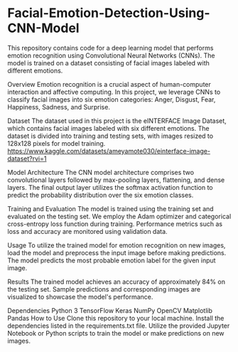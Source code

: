 # Facial-Emotion-Detection-Using-CNN-Model

This repository contains code for a deep learning model that performs emotion recognition using Convolutional Neural Networks (CNNs). The model is trained on a dataset consisting of facial images labeled with different emotions.

Overview
Emotion recognition is a crucial aspect of human-computer interaction and affective computing. In this project, we leverage CNNs to classify facial images into six emotion categories: Anger, Disgust, Fear, Happiness, Sadness, and Surprise.

Dataset
The dataset used in this project is the eINTERFACE Image Dataset, which contains facial images labeled with six different emotions. The dataset is divided into training and testing sets, with images resized to 128x128 pixels for model training. https://www.kaggle.com/datasets/ameyamote030/einterface-image-dataset?rvi=1

Model Architecture
The CNN model architecture comprises two convolutional layers followed by max-pooling layers, flattening, and dense layers. The final output layer utilizes the softmax activation function to predict the probability distribution over the six emotion classes.

Training and Evaluation
The model is trained using the training set and evaluated on the testing set. We employ the Adam optimizer and categorical cross-entropy loss function during training. Performance metrics such as loss and accuracy are monitored using validation data.

Usage
To utilize the trained model for emotion recognition on new images, load the model and preprocess the input image before making predictions. The model predicts the most probable emotion label for the given input image.

Results
The trained model achieves an accuracy of approximately 84% on the testing set. Sample predictions and corresponding images are visualized to showcase the model's performance.

Dependencies
Python 3
TensorFlow
Keras
NumPy
OpenCV
Matplotlib
Pandas
How to Use
Clone this repository to your local machine.
Install the dependencies listed in the requirements.txt file.
Utilize the provided Jupyter Notebook or Python scripts to train the model or make predictions on new images.
